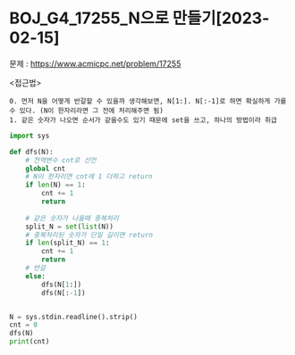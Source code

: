 # BOJ_G4_17255_N으로 만들기[2023-02-15] </br>
문제 : https://www.acmicpc.net/problem/17255

<접근법>
```
0. 먼저 N을 어떻게 반갈할 수 있을까 생각해보면, N[1:]. N[:-1]로 하면 확실하게 가를수 있다. (N이 한자리라면 그 전에 처리해주면 됨)
1. 같은 숫자가 나오면 순서가 같을수도 있기 때문에 set을 쓰고, 하나의 방법이라 취급
```

```python
import sys

def dfs(N):
    # 전역변수 cnt로 선언
    global cnt
    # N이 한자리면 cnt에 1 더하고 return
    if len(N) == 1:
        cnt += 1
        return 
    
    # 같은 숫자가 나올때 중복처리
    split_N = set(list(N))
    # 중복처리된 숫자가 단일 길이면 return
    if len(split_N) == 1:
        cnt += 1
        return 
    # 반갈
    else:
        dfs(N[1:])
        dfs(N[:-1])


N = sys.stdin.readline().strip()
cnt = 0
dfs(N)
print(cnt)
```
